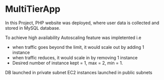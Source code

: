 # MultiTierApp

In this Project, PHP website was deployed, where user data is collected and stored in MySQL database. 

To achieve high availability Autoscaling feature was impletented i.e 
- when traffic goes beyond the limit, it would scale out by adding 1 instance
- when traffic reduces, it would scale in by removing 1 instance
- Desired number of instance kept = 1, max = 2, min = 1.

DB launched in private subnet
EC2 instances launched in public subnets
